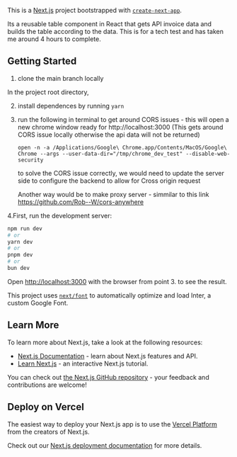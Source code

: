 This is a [Next.js](https://nextjs.org/) project bootstrapped with
[`create-next-app`](https://github.com/vercel/next.js/tree/canary/packages/create-next-app).

Its a reusable table component in React that gets API invoice data and builds
the table according to the data. This is for a tech test and has taken me around
4 hours to complete.

## Getting Started

1. clone the main branch locally

In the project root directory,

2. install dependences by running `yarn`

3. run the following in terminal to get around CORS issues - this will open a
   new chrome window ready for http://localhost:3000 (This gets around CORS
   issue locally otherwise the api data will not be returned)
   
   `open -n -a /Applications/Google\ Chrome.app/Contents/MacOS/Google\ Chrome --args --user-data-dir="/tmp/chrome_dev_test" --disable-web-security`

   to solve the CORS issue correctly, we would need to update the server side to
   configure the backend to allow for Cross origin request

   Another way would be to make proxy server - simmilar to this link
   https://github.com/Rob--W/cors-anywhere


4.First, run the development server:

```bash
npm run dev
# or
yarn dev
# or
pnpm dev
# or
bun dev
```

Open [http://localhost:3000](http://localhost:3000) with the browser from
point 3. to see the result.

This project uses
[`next/font`](https://nextjs.org/docs/basic-features/font-optimization) to
automatically optimize and load Inter, a custom Google Font.

## Learn More

To learn more about Next.js, take a look at the following resources:

- [Next.js Documentation](https://nextjs.org/docs) - learn about Next.js
  features and API.
- [Learn Next.js](https://nextjs.org/learn) - an interactive Next.js tutorial.

You can check out
[the Next.js GitHub repository](https://github.com/vercel/next.js/) - your
feedback and contributions are welcome!

## Deploy on Vercel

The easiest way to deploy your Next.js app is to use the
[Vercel Platform](https://vercel.com/new?utm_medium=default-template&filter=next.js&utm_source=create-next-app&utm_campaign=create-next-app-readme)
from the creators of Next.js.

Check out our
[Next.js deployment documentation](https://nextjs.org/docs/deployment) for more
details.
